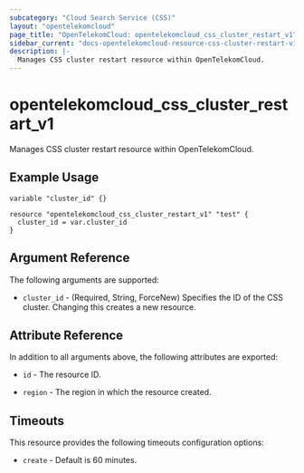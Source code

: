 ```yaml
---
subcategory: "Cloud Search Service (CSS)"
layout: "opentelekomcloud"
page_title: "OpenTelekomCloud: opentelekomcloud_css_cluster_restart_v1"
sidebar_current: "docs-opentelekomcloud-resource-css-cluster-restart-v1"
description: |-
  Manages CSS cluster restart resource within OpenTelekomCloud.
---
```


# opentelekomcloud_css_cluster_restart_v1

Manages CSS cluster restart resource within OpenTelekomCloud.

## Example Usage

```hcl
variable "cluster_id" {}

resource "opentelekomcloud_css_cluster_restart_v1" "test" {
  cluster_id = var.cluster_id
}
```

## Argument Reference

The following arguments are supported:

* `cluster_id` - (Required, String, ForceNew) Specifies the ID of the CSS cluster.
  Changing this creates a new resource.

## Attribute Reference

In addition to all arguments above, the following attributes are exported:

* `id` - The resource ID.

* `region` - The region in which the resource created.

## Timeouts

This resource provides the following timeouts configuration options:

* `create` - Default is 60 minutes.
